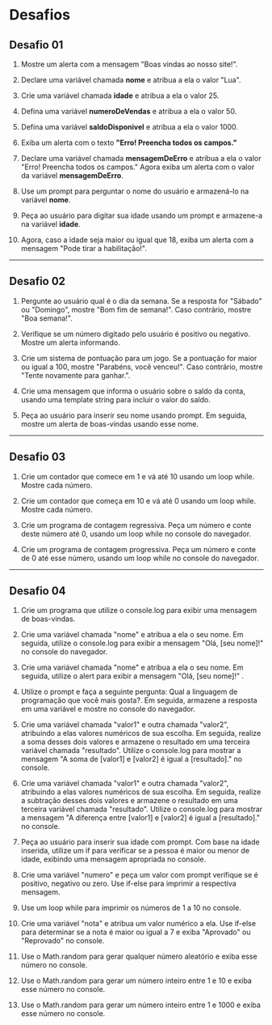 # Desafios

## Desafio 01

1. Mostre um alerta com a mensagem "Boas vindas ao nosso site!".

2. Declare uma variável chamada **nome** e atribua a ela o valor "Lua".

3. Crie uma variável chamada **idade** e atribua a ela o valor 25.

4. Defina uma variável **numeroDeVendas** e atribua a ela o valor 50.

5. Defina uma variável **saldoDisponivel** e atribua a ela o valor 1000.

6. Exiba um alerta com o texto **"Erro! Preencha todos os campos."**

7. Declare uma variável chamada **mensagemDeErro** e atribua a ela o valor "Erro! Preencha todos os campos." Agora exiba um alerta com o valor da variável **mensagemDeErro**.

8. Use um prompt para perguntar o nome do usuário e armazená-lo na variável **nome**.

9. Peça ao usuário para digitar sua idade usando um prompt e armazene-a na variável **idade**.

10. Agora, caso a idade seja maior ou igual que 18, exiba um alerta com a mensagem "Pode tirar a habilitação!".

---

## Desafio 02

1. Pergunte ao usuário qual é o dia da semana. Se a resposta for "Sábado" ou "Domingo", mostre "Bom fim de semana!". Caso contrário, mostre "Boa semana!".

2. Verifique se um número digitado pelo usuário é positivo ou negativo. Mostre um alerta informando.

3. Crie um sistema de pontuação para um jogo. Se a pontuação for maior ou igual a 100, mostre "Parabéns, você venceu!". Caso contrário, mostre "Tente novamente para ganhar.".

4. Crie uma mensagem que informa o usuário sobre o saldo da conta, usando uma template string para incluir o valor do saldo.

5. Peça ao usuário para inserir seu nome usando prompt. Em seguida, mostre um alerta de boas-vindas usando esse nome.

---

## Desafio 03

1. Crie um contador que comece em 1 e vá até 10 usando um loop while. Mostre cada número.

2. Crie um contador que começa em 10 e vá até 0 usando um loop while. Mostre cada número.

3. Crie um programa de contagem regressiva. Peça um número e conte deste número até 0, usando um loop while no console do navegador.

4. Crie um programa de contagem progressiva. Peça um número e conte de 0 até esse número, usando um loop while no console do navegador.

---

## Desafio 04
1. Crie um programa que utilize o console.log para exibir uma mensagem de boas-vindas.

2. Crie uma variável chamada "nome" e atribua a ela o seu nome. Em seguida, utilize o console.log para exibir a mensagem "Olá, [seu nome]!" no console do navegador.

3. Crie uma variável chamada "nome" e atribua a ela o seu nome. Em seguida, utilize o alert para exibir a mensagem "Olá, [seu nome]!" .

4. Utilize o prompt e faça a seguinte pergunta: Qual a linguagem de programação que você mais gosta?. Em seguida, armazene a resposta em uma variável e mostre no console do navegador.

5. Crie uma variável chamada "valor1" e outra chamada "valor2", atribuindo a elas valores numéricos de sua escolha. Em seguida, realize a soma desses dois valores e armazene o resultado em uma terceira variável chamada "resultado". Utilize o console.log para mostrar a mensagem "A soma de [valor1] e [valor2] é igual a [resultado]." no console.

6. Crie uma variável chamada "valor1" e outra chamada "valor2", atribuindo a elas valores numéricos de sua escolha. Em seguida, realize a subtração desses dois valores e armazene o resultado em uma terceira variável chamada "resultado". Utilize o console.log para mostrar a mensagem "A diferença entre [valor1] e [valor2] é igual a [resultado]." no console.

7. Peça ao usuário para inserir sua idade com prompt. Com base na idade inserida, utilize um if para verificar se a pessoa é maior ou menor de idade, exibindo uma mensagem apropriada no console.

8. Crie uma variável "numero" e peça um valor com prompt verifique se é positivo, negativo ou zero. Use if-else para imprimir a respectiva mensagem.

9. Use um loop while para imprimir os números de 1 a 10 no console.

10. Crie uma variável "nota" e atribua um valor numérico a ela. Use if-else para determinar se a nota é maior ou igual a 7 e exiba "Aprovado" ou "Reprovado" no console.

11. Use o Math.random para gerar qualquer número aleatório e exiba esse número no console.

12. Use o Math.random para gerar um número inteiro entre 1 e 10 e exiba esse número no console.

13. Use o Math.random para gerar um número inteiro entre 1 e 1000 e exiba esse número no console.